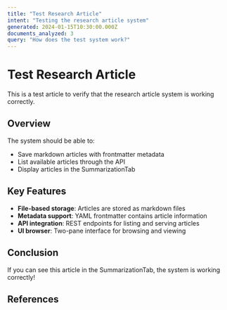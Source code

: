 ```yaml
---
title: "Test Research Article"
intent: "Testing the research article system"
generated: 2024-01-15T10:30:00.000Z
documents_analyzed: 3
query: "How does the test system work?"
---
```


# Test Research Article

This is a test article to verify that the research article system is working correctly.

## Overview

The system should be able to:
- Save markdown articles with frontmatter metadata
- List available articles through the API
- Display articles in the SummarizationTab

## Key Features

- **File-based storage**: Articles are stored as markdown files
- **Metadata support**: YAML frontmatter contains article information  
- **API integration**: REST endpoints for listing and serving articles
- **UI browser**: Two-pane interface for browsing and viewing

## Conclusion

If you can see this article in the SummarizationTab, the system is working correctly!

## References

[^test1]: Test document 1
[^test2]: Test document 2  
[^test3]: Test document 3 